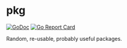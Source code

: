 # pkg

[![GoDoc](https://godoc.org/github.com/spy16/pkg?status.svg)](https://godoc.org/github.com/spy16/pkg) [![Go Report Card](https://goreportcard.com/badge/github.com/spy16/pkg)](https://goreportcard.com/report/github.com/spy16/pkg) 

Random, re-usable, probably useful packages.



